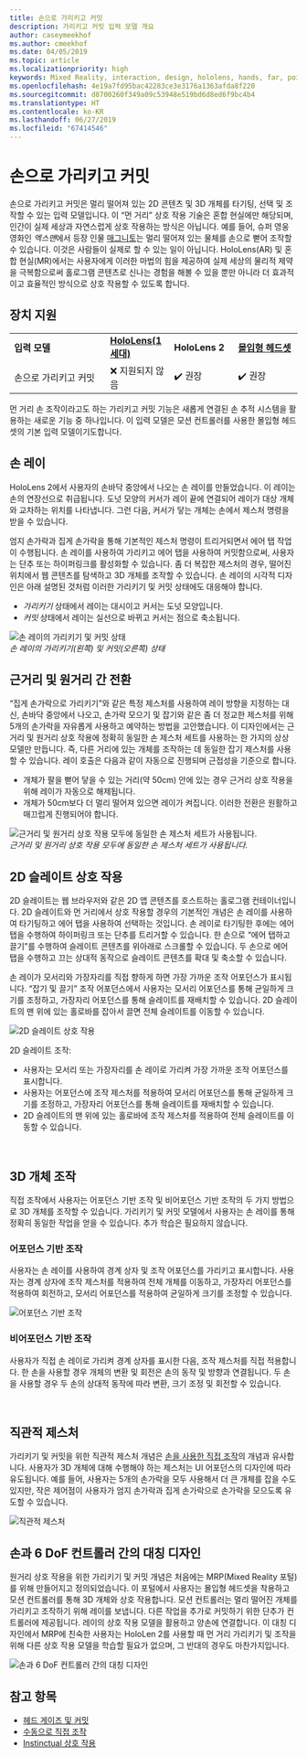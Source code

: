 ```yaml
---
title: 손으로 가리키고 커밋
description: 가리키고 커밋 입력 모델 개요
author: caseymeekhof
ms.author: cmeekhof
ms.date: 04/05/2019
ms.topic: article
ms.localizationpriority: high
keywords: Mixed Reality, interaction, design, hololens, hands, far, point and commit
ms.openlocfilehash: 4e19a7fd95bac42283ce3e3176a1363afda8f220
ms.sourcegitcommit: d8700260f349a09c53948e519bd6d8ed6f9bc4b4
ms.translationtype: HT
ms.contentlocale: ko-KR
ms.lasthandoff: 06/27/2019
ms.locfileid: "67414546"
---
```

# <a name="point-and-commit-with-hands"></a>손으로 가리키고 커밋
손으로 가리키고 커밋은 멀리 떨어져 있는 2D 콘텐츠 및 3D 개체를 타기팅, 선택 및 조작할 수 있는 입력 모델입니다. 이 “먼 거리” 상호 작용 기술은 혼합 현실에만 해당되며, 인간이 실제 세상과 자연스럽게 상호 작용하는 방식은 아닙니다. 예를 들어, 슈퍼 영웅 영화인 *엑스맨*에서 등장 인물 [매그니토](https://en.wikipedia.org/wiki/Magneto_(comics))는 멀리 떨어져 있는 물체를 손으로 뻗어 조작할 수 있습니다. 이것은 사람들이 실제로 할 수 있는 일이 아닙니다. HoloLens(AR) 및 혼합 현실(MR)에서는 사용자에게 이러한 마법의 힘을 제공하여 실제 세상의 물리적 제약을 극복함으로써 홀로그램 콘텐츠로 신나는 경험을 해볼 수 있을 뿐만 아니라 더 효과적이고 효율적인 방식으로 상호 작용할 수 있도록 합니다.

## <a name="device-support"></a>장치 지원

<table>
<colgroup>
    <col width="33%" />
    <col width="22%" />
    <col width="22%" />
    <col width="22%" />
</colgroup>
<tr>
     <td><strong>입력 모델</strong></td>
     <td><a href="hololens-hardware-details.md"><strong>HoloLens(1세대)</strong></a></td>
     <td><strong>HoloLens 2</strong></td>
     <td><a href="immersive-headset-hardware-details.md"><strong>몰입형 헤드셋</strong></a></td>
</tr>
<tr>
     <td>손으로 가리키고 커밋</td>
     <td>❌ 지원되지 않음</td>
     <td>✔️ 권장</td>
     <td>✔️ 권장</td>
</tr>
</table>


먼 거리 손 조작이라고도 하는 가리키고 커밋 기능은 새롭게 연결된 손 추적 시스템을 활용하는 새로운 기능 중 하나입니다. 이 입력 모델은 모션 컨트롤러를 사용한 몰입형 헤드셋의 기본 입력 모델이기도합니다.

## <a name="hand-rays"></a>손 레이

HoloLens 2에서 사용자의 손바닥 중앙에서 나오는 손 레이를 만들었습니다. 이 레이는 손의 연장선으로 취급됩니다. 도넛 모양의 커서가 레이 끝에 연결되어 레이가 대상 개체와 교차하는 위치를 나타냅니다. 그런 다음, 커서가 닿는 개체는 손에서 제스처 명령을 받을 수 있습니다.

엄지 손가락과 집게 손가락을 통해 기본적인 제스처 명령이 트리거되면서 에어 탭 작업이 수행됩니다. 손 레이를 사용하여 가리키고 에어 탭을 사용하여 커밋함으로써, 사용자는 단추 또는 하이퍼링크를 활성화할 수 있습니다. 좀 더 복잡한 제스처의 경우, 떨어진 위치에서 웹 콘텐츠를 탐색하고 3D 개체를 조작할 수 있습니다. 손 레이의 시각적 디자인은 아래 설명된 것처럼 이러한 가리키기 및 커밋 상태에도 대응해야 합니다. 

* *가리키기* 상태에서 레이는 대시이고 커서는 도넛 모양입니다.
* *커밋* 상태에서 레이는 실선으로 바뀌고 커서는 점으로 축소됩니다.

![손 레이의 가리키기 및 커밋 상태](images/Hand-Rays-720px.jpg)<br>
*손 레이의 가리키기(왼쪽) 및 커밋(오른쪽) 상태*

## <a name="transition-between-near-and-far"></a>근거리 및 원거리 간 전환

“집게 손가락으로 가리키기”와 같은 특정 제스처를 사용하여 레이 방향을 지정하는 대신, 손바닥 중앙에서 나오고, 손가락 모으기 및 잡기와 같은 좀 더 정교한 제스처를 위해 5개의 손가락을 자유롭게 사용하고 예약하는 방법을 고안했습니다. 이 디자인에서는 근거리 및 원거리 상호 작용에 정확히 동일한 손 제스처 세트를 사용하는 한 가지의 상상 모델만 만듭니다. 즉, 다른 거리에 있는 개체를 조작하는 데 동일한 잡기 제스처를 사용할 수 있습니다. 레이 호출은 다음과 같이 자동으로 진행되며 근접성을 기준으로 합니다.

*  개체가 팔을 뻗어 닿을 수 있는 거리(약 50cm) 안에 있는 경우 근거리 상호 작용을 위해 레이가 자동으로 해제됩니다.
*  개체가 50cm보다 더 멀리 떨어져 있으면 레이가 켜집니다. 이러한 전환은 원활하고 매끄럽게 진행되어야 합니다.

![근거리 및 원거리 상호 작용 모두에 동일한 손 제스처 세트가 사용됩니다.](images/Transition-Between-Near-And-Far-720px.jpg)<br>
*근거리 및 원거리 상호 작용 모두에 동일한 손 제스처 세트가 사용됩니다.*

## <a name="2d-slate-interaction"></a>2D 슬레이트 상호 작용

2D 슬레이트는 웹 브라우저와 같은 2D 앱 콘텐츠를 호스트하는 홀로그램 컨테이너입니다. 2D 슬레이트와 먼 거리에서 상호 작용할 경우의 기본적인 개념은 손 레이를 사용하여 타기팅하고 에어 탭을 사용하여 선택하는 것입니다. 손 레이로 타기팅한 후에는 에어 탭을 수행하여 하이퍼링크 또는 단추를 트리거할 수 있습니다. 한 손으로 “에어 탭하고 끌기”를 수행하여 슬레이트 콘텐츠를 위아래로 스크롤할 수 있습니다. 두 손으로 에어 탭을 수행하고 끄는 상대적 동작으로 슬레이트 콘텐츠를 확대 및 축소할 수 있습니다.

손 레이가 모서리와 가장자리를 직접 향하게 하면 가장 가까운 조작 어포던스가 표시됩니다. “잡기 및 끌기” 조작 어포던스에서 사용자는 모서리 어포던스를 통해 균일하게 크기를 조정하고, 가장자리 어포던스를 통해 슬레이트를 재배치할 수 있습니다. 2D 슬레이트의 맨 위에 있는 홀로바를 잡아서 끌면 전체 슬레이트를 이동할 수 있습니다.

![2D 슬레이트 상호 작용](images/2D-Slate-Interaction-Far-720px.jpg)

2D 슬레이트 조작:<br>

* 사용자는 모서리 또는 가장자리를 손 레이로 가리켜 가장 가까운 조작 어포던스를 표시합니다. 
* 사용자는 어포던스에 조작 제스처를 적용하여 모서리 어포던스를 통해 균일하게 크기를 조정하고, 가장자리 어포던스를 통해 슬레이트를 재배치할 수 있습니다. 
* 2D 슬레이트의 맨 위에 있는 홀로바에 조작 제스처를 적용하여 전체 슬레이트를 이동할 수 있습니다.<br>

<br>

## <a name="3d-object-manipulation"></a>3D 개체 조작

직접 조작에서 사용자는 어포던스 기반 조작 및 비어포던스 기반 조작의 두 가지 방법으로 3D 개체를 조작할 수 있습니다. 가리키기 및 커밋 모델에서 사용자는 손 레이를 통해 정확히 동일한 작업을 얻을 수 있습니다. 추가 학습은 필요하지 않습니다.<br>

### <a name="affordance-based-manipulation"></a>어포던스 기반 조작
사용자는 손 레이를 사용하여 경계 상자 및 조작 어포던스를 가리키고 표시합니다. 사용자는 경계 상자에 조작 제스처를 적용하여 전체 개체를 이동하고, 가장자리 어포던스를 적용하여 회전하고, 모서리 어포던스를 적용하여 균일하게 크기를 조정할 수 있습니다. <br>

![어포던스 기반 조작](images/3D-Object-Manipulation-Far-720px.jpg) <br>


### <a name="non-affordance-based-manipulation"></a>비어포던스 기반 조작
사용자가 직접 손 레이로 가리켜 경계 상자를 표시한 다음, 조작 제스처를 직접 적용합니다. 한 손을 사용할 경우 개체의 변환 및 회전은 손의 동작 및 방향과 연결됩니다. 두 손을 사용할 경우 두 손의 상대적 동작에 따라 변환, 크기 조정 및 회전할 수 있습니다.<br>

<br>

## <a name="instinctual-gestures"></a>직관적 제스처
가리키기 및 커밋을 위한 직관적 제스처 개념은 [손을 사용한 직접 조작](direct-manipulation.md)의 개념과 유사합니다. 사용자가 3D 개체에 대해 수행해야 하는 제스처는 UI 어포던스의 디자인에 따라 유도됩니다. 예를 들어, 사용자는 5개의 손가락을 모두 사용해서 더 큰 개체를 잡을 수도 있지만, 작은 제어점이 사용자가 엄지 손가락과 집게 손가락으로 손가락을 모으도록 유도할 수 있습니다.

![직관적 제스처](images/Instinctual-Gestures-Far-720px.jpg)<br>

## <a name="symmetric-design-between-hands-and-6-dof-controller"></a>손과 6 DoF 컨트롤러 간의 대칭 디자인 
원거리 상호 작용을 위한 가리키기 및 커밋 개념은 처음에는 MRP(Mixed Reality 포털)를 위해 만들어지고 정의되었습니다. 이 포털에서 사용자는 몰입형 헤드셋을 착용하고 모션 컨트롤러를 통해 3D 개체와 상호 작용합니다. 모션 컨트롤러는 멀리 떨어진 개체를 가리키고 조작하기 위해 레이를 보냅니다. 다른 작업을 추가로 커밋하기 위한 단추가 컨트롤러에 제공됩니다. 레이의 상호 작용 모델을 활용하고 양손에 연결합니다. 이 대칭 디자인에서 MRP에 친숙한 사용자는 HoloLen 2를 사용할 때 먼 거리 가리키기 및 조작을 위해 다른 상호 작용 모델을 학습할 필요가 없으며, 그 반대의 경우도 마찬가지입니다.    

![손과 6 DoF 컨트롤러 간의 대칭 디자인](images/Symmetric-Design-For-Rays-720px.jpg)<br>


## <a name="see-also"></a>참고 항목
* [헤드 게이즈 및 커밋](gaze-and-commit.md)
* [수동으로 직접 조작](direct-manipulation.md)
* [Instinctual 상호 작용](interaction-fundamentals.md)


